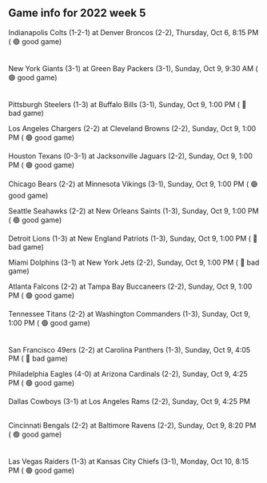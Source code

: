 ## Game info for 2022 week 5
Indianapolis Colts (1-2-1) at Denver Broncos (2-2), Thursday, Oct 6, 8:15 PM (	:green_circle: good game)

<br/>New York Giants (3-1) at Green Bay Packers (3-1), Sunday, Oct 9, 9:30 AM (	:green_circle: good game)

<br/>Pittsburgh Steelers (1-3) at Buffalo Bills (3-1), Sunday, Oct 9, 1:00 PM (	:red_circle: bad game)

Los Angeles Chargers (2-2) at Cleveland Browns (2-2), Sunday, Oct 9, 1:00 PM (	:green_circle: good game)

Houston Texans (0-3-1) at Jacksonville Jaguars (2-2), Sunday, Oct 9, 1:00 PM (	:green_circle: good game)

Chicago Bears (2-2) at Minnesota Vikings (3-1), Sunday, Oct 9, 1:00 PM (	:green_circle: good game)

Seattle Seahawks (2-2) at New Orleans Saints (1-3), Sunday, Oct 9, 1:00 PM (	:green_circle: good game)

Detroit Lions (1-3) at New England Patriots (1-3), Sunday, Oct 9, 1:00 PM (	:red_circle: bad game)

Miami Dolphins (3-1) at New York Jets (2-2), Sunday, Oct 9, 1:00 PM (	:red_circle: bad game)

Atlanta Falcons (2-2) at Tampa Bay Buccaneers (2-2), Sunday, Oct 9, 1:00 PM (	:green_circle: good game)

Tennessee Titans (2-2) at Washington Commanders (1-3), Sunday, Oct 9, 1:00 PM (	:green_circle: good game)

<br/>San Francisco 49ers (2-2) at Carolina Panthers (1-3), Sunday, Oct 9, 4:05 PM (	:red_circle: bad game)

Philadelphia Eagles (4-0) at Arizona Cardinals (2-2), Sunday, Oct 9, 4:25 PM (	:green_circle: good game)

Dallas Cowboys (3-1) at Los Angeles Rams (2-2), Sunday, Oct 9, 4:25 PM

<br/>Cincinnati Bengals (2-2) at Baltimore Ravens (2-2), Sunday, Oct 9, 8:20 PM (	:green_circle: good game)

<br/>Las Vegas Raiders (1-3) at Kansas City Chiefs (3-1), Monday, Oct 10, 8:15 PM (	:green_circle: good game)

